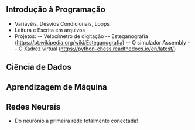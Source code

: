 ## Introdução à Programação

- Variavéis, Desvios Condicionais, Loops
- Leitura e Escrita em arquivos
- Projetos:
-- Velocímetro de digitação
-- Esteganografia (https://pt.wikipedia.org/wiki/Esteganografia)
-- O simulador Assembly
-- O Xadrez virtual (https://python-chess.readthedocs.io/en/latest/)

## Ciência de Dados


## Aprendizagem de Máquina


## Redes Neurais

- Do neurônio a primeira rede totalmente conectada! 
